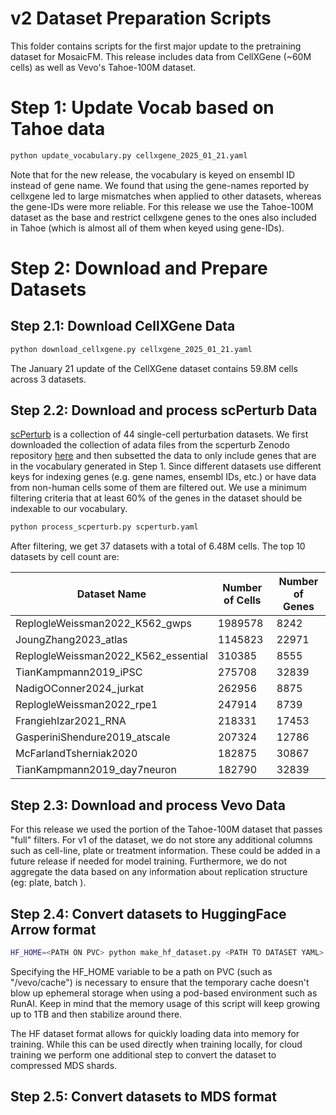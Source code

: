 # v2 Dataset Preparation Scripts

This folder contains scripts for the first major update to the pretraining dataset for MosaicFM.
This release includes data from CellXGene (~60M cells) as well as Vevo's Tahoe-100M dataset.


# Step 1: Update Vocab based on Tahoe data
```bash
python update_vocabulary.py cellxgene_2025_01_21.yaml
```
Note that for the new release, the vocabulary is keyed on ensembl ID instead of gene name.
We found that using the gene-names reported by cellxgene led to large mismatches when applied to other datasets, 
whereas the gene-IDs were more reliable.
For this release we use the Tahoe-100M dataset as the base and restrict cellxgene genes to the ones also included 
in Tahoe (which is almost all of them when keyed using gene-IDs).

# Step 2: Download and Prepare Datasets
## Step 2.1: Download CellXGene Data
```bash
python download_cellxgene.py cellxgene_2025_01_21.yaml
```
The January 21 update of the CellXGene dataset contains 59.8M cells across 3 datasets.

## Step 2.2: Download and process scPerturb Data

[scPerturb](https://www.nature.com/articles/s41592-023-02144-y) is a collection of 44 single-cell perturbation datasets.
We first downloaded the collection of adata files from the scperturb Zenodo repository [here](https://zenodo.org/records/7041849) 
and then subsetted the data to only include genes that are in the vocabulary generated in Step 1. 
Since different datasets use different keys for indexing genes (e.g. gene names, ensembl IDs, etc.) 
or have data from non-human cells some of them are filtered out. 
We use a minimum filtering criteria that at least 60% of the genes in the dataset should be indexable to our vocabulary.
```bash
python process_scperturb.py scperturb.yaml
```
After filtering, we get 37 datasets with a total of 6.48M cells. 
The top 10 datasets by cell count are:

| Dataset Name | Number of Cells | Number of Genes |
|--------------|-----------------|-----------------|
| ReplogleWeissman2022_K562_gwps | 1989578 | 8242 |
| JoungZhang2023_atlas | 1145823 | 22971 |
| ReplogleWeissman2022_K562_essential | 310385 | 8555 |
| TianKampmann2019_iPSC | 275708 | 32839 |
| NadigOConner2024_jurkat | 262956 | 8875 |
| ReplogleWeissman2022_rpe1 | 247914 | 8739 |
| FrangiehIzar2021_RNA | 218331 | 17453 |
| GasperiniShendure2019_atscale | 207324 | 12786 |
| McFarlandTsherniak2020 | 182875 | 30867 |
| TianKampmann2019_day7neuron | 182790 | 32839 |


## Step 2.3: Download and process Vevo Data
For this release we used the portion of the Tahoe-100M dataset that passes "full" filters. 
For v1 of the dataset, we do not store any additional columns such as cell-line, plate or treatment information. 
These could be added in a future release if needed for model training. Furthermore, we do not aggregate the data based on 
any information about replication structure (eg: plate, batch ).

## Step 2.4: Convert datasets to HuggingFace Arrow format

```bash
HF_HOME=<PATH ON PVC> python make_hf_dataset.py <PATH TO DATASET YAML>
```

Specifying the HF_HOME variable to be a path on PVC (such as "/vevo/cache") is necessary to ensure that the temporary 
cache doesn't blow up ephemeral storage when using a pod-based environment such as RunAI. 
Keep in mind that the memory usage of this script will keep growing up to 1TB and then stabilize around there.

The HF dataset format allows for quickly loading data into memory for training. 
While this can be used directly when training locally, for cloud training we perform one additional step to convert the 
dataset to compressed MDS shards.

## Step 2.5: Convert datasets to MDS format

```bash
```